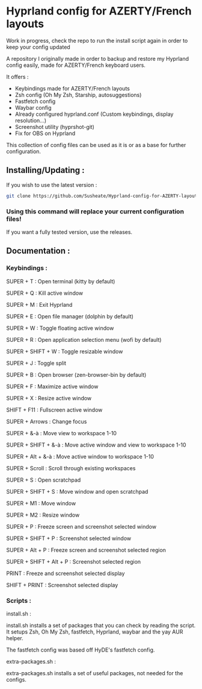 # Hyprland config for AZERTY/French layouts

Work in progress, check the repo to run the install script again in order to keep your config updated

A repository I originally made in order to backup and restore my Hyprland config easily, made for AZERTY/French keyboard users.

It offers :
- Keybindings made for AZERTY/French layouts
- Zsh config (Oh My Zsh, Starship, autosuggestions)
- Fastfetch config
- Waybar config
- Already configured hyprland.conf (Custom keybindings, display resolution...)
- Screenshot utility (hyprshot-git)
- Fix for OBS on Hyprland

This collection of config files can be used as it is or as a base for further configuration.

## Installing/Updating :

If you wish to use the latest version :
```bash
git clone https://github.com/Susheate/Hyprland-config-for-AZERTY-layout.git && cd Hyprland-config-for-AZERTY-layout && sh install.sh
```
### Using this command will replace your current configuration files!
If you want a fully tested version, use the releases.

## Documentation :

### Keybindings :

SUPER + T : Open terminal (kitty by default)

SUPER + Q : Kill active window

SUPER + M : Exit Hyprland

SUPER + E : Open file manager (dolphin by default)

SUPER + W : Toggle floating active window

SUPER + R : Open application selection menu (wofi by default)

SUPER + SHIFT + W : Toggle resizable window

SUPER + J : Toggle split

SUPER + B : Open browser (zen-browser-bin by default)

SUPER + F : Maximize active window

SUPER + X : Resize active window

SHIFT + F11 : Fullscreen active window

SUPER + Arrows : Change focus

SUPER + &-à : Move view to workspace 1-10

SUPER + SHIFT + &-à : Move active window and view to workspace 1-10

SUPER + Alt + &-à : Move active window to workspace 1-10

SUPER + Scroll : Scroll through existing workspaces

SUPER + S : Open scratchpad

SUPER + SHIFT + S : Move window and open scratchpad

SUPER + M1 : Move window

SUPER + M2 : Resize window

SUPER + P : Freeze screen and screenshot selected window

SUPER + SHIFT + P : Screenshot selected window

SUPER + Alt + P : Freeze screen and screenshot selected region

SUPER + SHIFT + Alt + P : Screenshot selected region

PRINT : Freeze and screenshot selected display

SHIFT + PRINT : Screenshot selected display

### Scripts :

install.sh :

install.sh installs a set of packages that you can check by reading the script. It setups Zsh, Oh My Zsh, fastfetch, Hyprland, waybar and the yay AUR helper.

The fastfetch config was based off HyDE's fastfetch config.


extra-packages.sh :

extra-packages.sh installs a set of useful packages, not needed for the configs.
